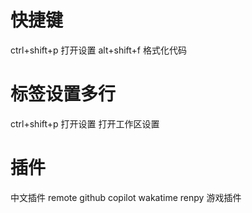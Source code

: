 
# 快捷键
ctrl+shift+p 打开设置
alt+shift+f 格式化代码

# 标签设置多行
ctrl+shift+p 打开设置
打开工作区设置


# 插件
中文插件
remote
github copilot
wakatime
renpy 游戏插件























